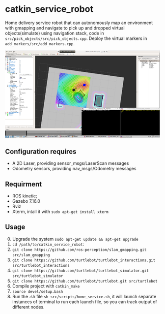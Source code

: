 # catkin_service_robot
Home delivery service robot that can autonomously map an environment with gmapping and navigate to pick up and dropped virtual objects(simulate) using navigation stack, code in `src/pick_objects/src/pick_objects.cpp`. Deploy the virtual markers in `add_markers/src/add_markers.cpp`.

![screenshot](./images/Screenshot.png)

## Configuration requires
- A 2D Laser, providing sensor_msgs/LaserScan messages
- Odometry sensors, providing nav_msgs/Odometry messages

## Requirment
- ROS kinetic;
- Gazebo 7.16.0
- Rviz 
- Xterm, intall it with `sudo apt-get install xterm`

## Usage
0. Upgrade the system `sudo apt-get update && apt-get upgrade`
1. `cd /path/to/catkin_service_robot`:
2. `git clone https://github.com/ros-perception/slam_gmapping.git src/slam_gmapping`
3. `git clone https://github.com/turtlebot/turtlebot_interactions.git src/turtlebot_interactions`
4. `git clone https://github.com/turtlebot/turtlebot_simulator.git src/turtlebot_simulator`
5. `git clone https://github.com/turtlebot/turtlebot.git src/turtlebot`
6. Compile project with `catkin_make`
7. `source devel/setup.bash`
8. Run the .sh file `sh src/scripts/home_service.sh`, it will launch separate instances of terminal to run each launch file, so you can track output of different nodes.
